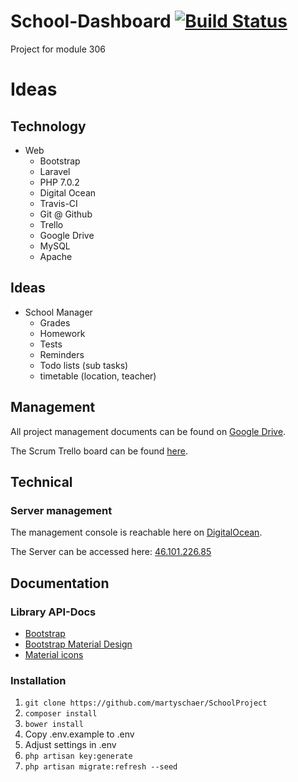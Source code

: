 # School-Dashboard [![Build Status](https://travis-ci.com/martyschaer/SchoolProject.svg?token=sbSe1s25snCdas4kvx7G&branch=master)](https://travis-ci.com/martyschaer/SchoolProject)
Project for module 306

# Ideas
## Technology
- Web
	- Bootstrap
	- Laravel
	- PHP 7.0.2
	- Digital Ocean
	- Travis-CI
	- Git @ Github
	- Trello
	- Google Drive
	- MySQL
	- Apache

## Ideas
- School Manager
	- Grades
	- Homework
	- Tests
	- Reminders
	- Todo lists (sub tasks)
	- timetable (location, teacher)

## Management
All project management documents can be found on [Google Drive](https://drive.google.com/drive/folders/0B817XkuekfgYS1luV2RRSHpVOG8).

The Scrum Trello board can be found [here](https://trello.com/b/Ol8jBTos/schoolproject).

## Technical
### Server management
The management console is reachable here on [DigitalOcean](https://cloud.digitalocean.com/droplets/10094949).

The Server can be accessed here: [46.101.226.85](http://46.101.226.85/)

## Documentation
### Library API-Docs
* [Bootstrap](http://getbootstrap.com/)
* [Bootstrap Material Design](http://fezvrasta.github.io/bootstrap-material-design/)
* [Material icons](https://design.google.com/icons/)

### Installation
1. `git clone https://github.com/martyschaer/SchoolProject`
2. `composer install`
3. `bower install`
4. Copy .env.example to .env
5. Adjust settings in .env
6. `php artisan key:generate`
7. `php artisan migrate:refresh --seed`
